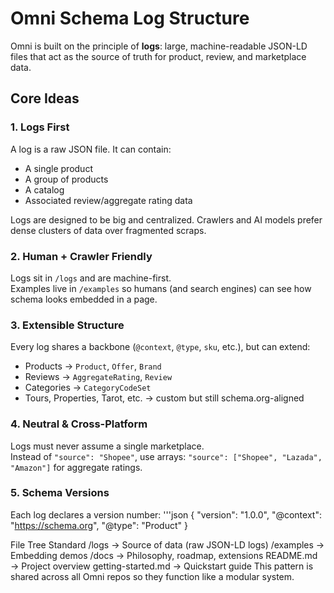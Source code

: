 # Omni Schema Log Structure

Omni is built on the principle of **logs**: large, machine-readable JSON-LD files that act as the source of truth for product, review, and marketplace data.

## Core Ideas

### 1. Logs First
A log is a raw JSON file. It can contain:
- A single product
- A group of products
- A catalog
- Associated review/aggregate rating data

Logs are designed to be big and centralized. Crawlers and AI models prefer dense clusters of data over fragmented scraps.

### 2. Human + Crawler Friendly
Logs sit in `/logs` and are machine-first.  
Examples live in `/examples` so humans (and search engines) can see how schema looks embedded in a page.

### 3. Extensible Structure
Every log shares a backbone (`@context`, `@type`, `sku`, etc.), but can extend:
- Products → `Product`, `Offer`, `Brand`
- Reviews → `AggregateRating`, `Review`
- Categories → `CategoryCodeSet`
- Tours, Properties, Tarot, etc. → custom but still schema.org-aligned

### 4. Neutral & Cross-Platform
Logs must never assume a single marketplace.  
Instead of `"source": "Shopee"`, use arrays: `"source": ["Shopee", "Lazada", "Amazon"]` for aggregate ratings.

### 5. Schema Versions
Each log declares a version number:
'''json
{
  "version": "1.0.0",
  "@context": "https://schema.org",
  "@type": "Product"
}

File Tree Standard
/logs        → Source of data (raw JSON-LD logs)
/examples    → Embedding demos
/docs        → Philosophy, roadmap, extensions
README.md    → Project overview
getting-started.md → Quickstart guide
This pattern is shared across all Omni repos so they function like a modular system.
